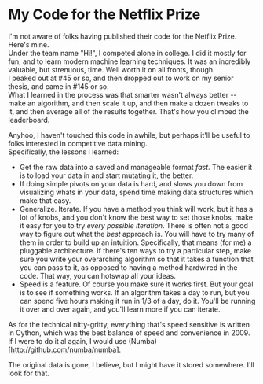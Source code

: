 # My Code for the Netflix Prize

I'm not aware of folks having published their code for the Netflix Prize. Here's mine.  
Under the team name "Hi!", I competed alone in college. I did it mostly for fun, and to learn modern machine learning techniques. It was an incredibly valuable, but strenuous, time. Well worth it on all fronts, though.   
I peaked out at #45 or so, and then dropped out to work on my senior thesis, and came in #145 or so.    
What I learned in the process was that smarter wasn't always better -- make an algorithm, and then scale it up, and then make a dozen tweaks to it, and then average all of the results together. That's how you climbed the leaderboard.   
  

Anyhoo, I haven't touched this code in awhile, but perhaps it'll be useful to folks interested in competitive data mining.  
Specifically, the lessons I learned:


  - Get the raw data into a saved and manageable format *fast*. The easier it is to load your data in and start mutating it, the better.
  - If doing simple pivots on your data is hard, and slows you down from visualizing whats in your data, spend time making data structures which make that easy.  
  - Generalize. Iterate. If you have a method you think will work, but it has a lot of knobs, and you don't know the best way to set those knobs, make it easy for you to try *every possible iteration*. There is often not a good way to figure out what the _best_ approach is. You will have to try many of them in order to build up an intuition. Specifically, that means (for me) a pluggable architecture. If there's ten ways to try a particular step, make sure you write your overarching algorithm so that it takes a function that you can pass to it, as opposed to having a method hardwired in the code. That way, you can hotswap all your ideas.  
  - Speed is a feature. Of course you make sure it works first. But your goal is to see if something works. If an algorithm takes a day to run, but you can spend five hours making it run in 1/3 of a day, do it. You'll be running it over and over again, and you'll learn more if you can iterate. 


As for the technical nitty-gritty, everything that's speed sensitive is written in Cython, which was the best balance of speed and convenience in 2009. If I were to do it al again, I would use (Numba)[http://github.com/numba/numba].  

The original data is gone, I believe, but I might have it stored somewhere. I'll look for that.  